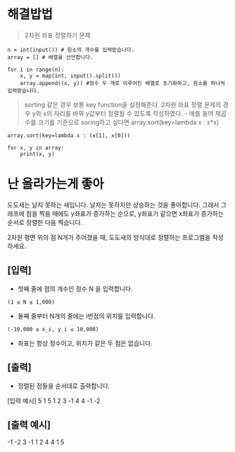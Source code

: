 # 해결밥법

> 2차원 좌표 정렬하기 문제
```
n = int(input()) # 원소의 개수를 입력받습니다.
array = [] # 배열을 선언합니다.

for i in range(n):
    x, y = map(int, input().split())
    array.append((x, y)) #정수 두 개로 이루어진 배열로 초기화하고, 원소를 하나씩 입력받습니다.
```

> sorting 같은 경우 보통 key function을 설정해준다. 2차원 좌표 정렬 문제의 경우 y와 x의 자리를 바꿔 y값부터 정렬될 수 있도록 작성하였다.
    - 예를 들어 제곱수를 크기를 기준으로 soring하고 싶다면 array.sort(key=lambda x : x*x)
```
array.sort(key=lambda x : (x[1], x[0])) 

for x, y in array:
    print(x, y)
```

# 난 올라가는게 좋아
도도새는 날지 못하는 새입니다. 날지는 못하지만 상승하는 것을 좋아합니다. 그래서 그래프에 점을 찍을 때에도 y좌표가 증가하는 순으로, y좌표가 같으면 x좌표가 증가하는 순서로 정렬한 다음 찍습니다.

2차원 평면 위의 점 N개가 주어졌을 때, 도도새의 방식대로 정렬하는 프로그램을 작성하세요.

## [입력]
- 첫째 줄에 점의 개수인 정수 N 을 입력합니다.
```
(1 ≤ N ≤ 1,000)
```
- 둘째 줄부터 N개의 줄에는 i번점의 위치를 입력합니다.
```
(-10,000 ≤ x_i, y_i ≤ 10,000)
```
- 좌표는 항상 정수이고, 위치가 같은 두 점은 없습니다.

## [출력]
- 정렬된 점들을 순서대로 출력합니다.

[입력 예시]
5
1 5
1 2
3 -1
4 4
-1 -2

## [출력 예시]
-1 -2
3 -1
1 2
4 4
1 5